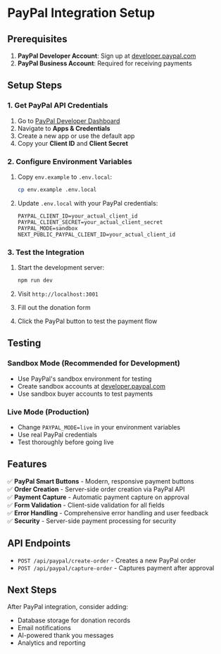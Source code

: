 # PayPal Integration Setup

## Prerequisites

1. **PayPal Developer Account**: Sign up at [developer.paypal.com](https://developer.paypal.com)
2. **PayPal Business Account**: Required for receiving payments

## Setup Steps

### 1. Get PayPal API Credentials

1. Go to [PayPal Developer Dashboard](https://developer.paypal.com/dashboard/)
2. Navigate to **Apps & Credentials**
3. Create a new app or use the default app
4. Copy your **Client ID** and **Client Secret**

### 2. Configure Environment Variables

1. Copy `env.example` to `.env.local`:
   ```bash
   cp env.example .env.local
   ```

2. Update `.env.local` with your PayPal credentials:
   ```env
   PAYPAL_CLIENT_ID=your_actual_client_id
   PAYPAL_CLIENT_SECRET=your_actual_client_secret
   PAYPAL_MODE=sandbox
   NEXT_PUBLIC_PAYPAL_CLIENT_ID=your_actual_client_id
   ```

### 3. Test the Integration

1. Start the development server:
   ```bash
   npm run dev
   ```

2. Visit `http://localhost:3001`
3. Fill out the donation form
4. Click the PayPal button to test the payment flow

## Testing

### Sandbox Mode (Recommended for Development)
- Use PayPal's sandbox environment for testing
- Create sandbox accounts at [developer.paypal.com](https://developer.paypal.com)
- Use sandbox buyer accounts to test payments

### Live Mode (Production)
- Change `PAYPAL_MODE=live` in your environment variables
- Use real PayPal credentials
- Test thoroughly before going live

## Features

✅ **PayPal Smart Buttons** - Modern, responsive payment buttons  
✅ **Order Creation** - Server-side order creation via PayPal API  
✅ **Payment Capture** - Automatic payment capture on approval  
✅ **Form Validation** - Client-side validation for all fields  
✅ **Error Handling** - Comprehensive error handling and user feedback  
✅ **Security** - Server-side payment processing for security  

## API Endpoints

- `POST /api/paypal/create-order` - Creates a new PayPal order
- `POST /api/paypal/capture-order` - Captures payment after approval

## Next Steps

After PayPal integration, consider adding:
- Database storage for donation records
- Email notifications
- AI-powered thank you messages
- Analytics and reporting

